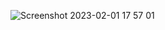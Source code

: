 ![Screenshot 2023-02-01 17 57 01](https://user-images.githubusercontent.com/81670358/216000210-a02531f5-4e9f-446d-b365-79cd78b64dec.png)